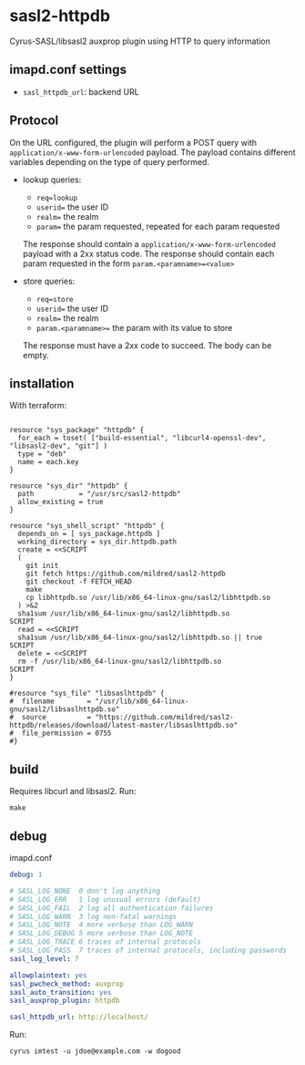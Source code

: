 sasl2-httpdb
============

Cyrus-SASL/libsasl2 auxprop plugin using HTTP to query information

imapd.conf settings
-------------------

- `sasl_httpdb_url`: backend URL

Protocol
--------

On the URL configured, the plugin will perform a POST query with
`application/x-www-form-urlencoded` payload. The payload contains different
variables depending on the type of query performed.

- lookup queries:

    - `req=lookup`
    - `userid=` the user ID
    - `realm=` the realm
    - `param=` the param requested, repeated for each param requested

    The response should contain a `application/x-www-form-urlencoded` payload
    with a 2xx status code. The response should contain each param requested in
    the form `param.<paramname>=<value>`

- store queries:

    - `req=store`
    - `userid=` the user ID
    - `realm=` the realm
    - `param.<paramname>=` the param with its value to store

    The response must have a 2xx code to succeed. The body can be empty.


installation
------------

With terraform:

```hcl

resource "sys_package" "httpdb" {
  for_each = toset( ["build-essential", "libcurl4-openssl-dev", "libsasl2-dev", "git"] )
  type = "deb"
  name = each.key
}

resource "sys_dir" "httpdb" {
  path           = "/usr/src/sasl2-httpdb"
  allow_existing = true
}

resource "sys_shell_script" "httpdb" {
  depends_on = [ sys_package.httpdb ]
  working_directory = sys_dir.httpdb.path
  create = <<SCRIPT
  (
    git init
    git fetch https://github.com/mildred/sasl2-httpdb
    git checkout -f FETCH_HEAD
    make
    cp libhttpdb.so /usr/lib/x86_64-linux-gnu/sasl2/libhttpdb.so
  ) >&2
  sha1sum /usr/lib/x86_64-linux-gnu/sasl2/libhttpdb.so
SCRIPT
  read = <<SCRIPT
  sha1sum /usr/lib/x86_64-linux-gnu/sasl2/libhttpdb.so || true
SCRIPT
  delete = <<SCRIPT
  rm -f /usr/lib/x86_64-linux-gnu/sasl2/libhttpdb.so
SCRIPT
}

#resource "sys_file" "libsaslhttpdb" {
#  filename        = "/usr/lib/x86_64-linux-gnu/sasl2/libsaslhttpdb.so"
#  source          = "https://github.com/mildred/sasl2-httpdb/releases/download/latest-master/libsaslhttpdb.so"
#  file_permission = 0755
#}

```

build
-----

Requires libcurl and libsasl2. Run:

    make

debug
-----

imapd.conf

```yaml
debug: 1

# SASL_LOG_NONE  0 don't log anything
# SASL_LOG_ERR   1 log unusual errors (default)
# SASL_LOG_FAIL  2 log all authentication failures
# SASL_LOG_WARN  3 log non-fatal warnings
# SASL_LOG_NOTE  4 more verbose than LOG_WARN
# SASL_LOG_DEBUG 5 more verbose than LOG_NOTE
# SASL_LOG_TRACE 6 traces of internal protocols
# SASL_LOG_PASS  7 traces of internal protocols, including passwords
sasl_log_level: 7

allowplaintext: yes
sasl_pwcheck_method: auxprop
sasl_auto_transition: yes
sasl_auxprop_plugin: httpdb

sasl_httpdb_url: http://localhost/

```

Run:

    cyrus imtest -u jdoe@example.com -w dogood
